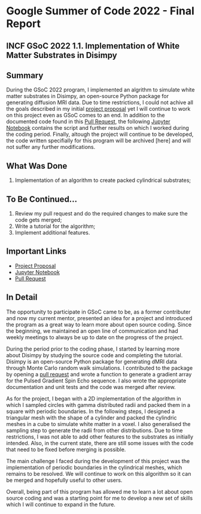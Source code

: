 # Google Summer of Code 2022 - Final Report
## INCF GSoC 2022 1.1. Implementation of White Matter Substrates in Disimpy

## Summary 

During the GSoC 2022 program, I implemented an algrithm to simulate white matter substrates in Disimpy, an open-source Python package for generating diffusion MRI data. Due to time restrictions, I could not achive all the goals described in my initial [project proposal](https://github.com/renata-cruz/GSoC/blob/d8b7bb829b809203a9f2ca79f44553e454592ec9/GSoC_ProjectProposal.pdf) yet I will continue to work on this project even as GSoC comes to an end. In addition to the documented code found in this [Pull Request](https://github.com/kerkelae/disimpy/pull/16#issue-1321589071), the following [Jupyter Notebook](https://github.com/renata-cruz/GSoC/blob/d8b7bb829b809203a9f2ca79f44553e454592ec9/GSoC2022_Disimpy_WM_Substrates.ipynb) contains the script and further results on which I worked during the coding period. Finally, altough the project will continue to be developed, the code written specifially for this program will be archived [here] and will not suffer any further modifications.


## What Was Done

1. Implementation of an algorithm to create packed cylindrical substrates;


## To Be Continued...

1. Review my pull request and do the required changes to make sure the code gets merged;
2. Write a tutorial for the algorithm;
3. Implement additional features.


## Important Links

- [Project Proposal](https://github.com/renata-cruz/GSoC/blob/d8b7bb829b809203a9f2ca79f44553e454592ec9/GSoC_ProjectProposal.pdf)
- [Jupyter Notebook](https://github.com/renata-cruz/GSoC/blob/d8b7bb829b809203a9f2ca79f44553e454592ec9/GSoC2022_Disimpy_WM_Substrates.ipynb)
- [Pull Request](https://github.com/kerkelae/disimpy/pull/16#issue-1321589071)


## In Detail

The opportunity to participate in GSoC came to be, as a former contributer and now my current mentor, presented an idea for a project and introduced the program as a great way to learn more about open source coding. Since the beginning, we maintained an open line of communication and had weekly meetings to always be up to date on the progress of the project. 

During the period prior to the coding phase, I started by learning more about Disimpy by studying the source code and completing the tutorial. Disimpy is an open-source Python package for generating dMRI data through Monte Carlo random walk simulations. I contributed to the package by opening a [pull request](https://github.com/kerkelae/disimpy/pull/13#issue-1166368430) and wrote a function to generate a gradient array for the Pulsed Gradient Spin Echo sequence. I also wrote the appropriate documentation and unit tests and the code was merged after review.

As for the project, I began with a 2D implementation of the algorithm in which I sampled circles with gamma distributed radii and packed them in a square with periodic boundaries. In the following steps, I designed a triangular mesh with the shape of a cylinder and packed the cylindric meshes in a cube to simulate white matter in a voxel. I also generalised the sampling step to generate the radii from other distributions. Due to time restrictions, I was not able to add other features to the substrates as initially intended. Also, in the current state, there are still some issues with the code that need to be fixed before merging is possible. 

The main challenge I faced during the development of this project was the implementation of periodic boundaries in the cylindrical meshes, which remains to be resolved. We will continue to work on this algorithm so it can be merged and hopefully useful to other users.

Overall, being part of this program has allowed me to learn a lot about open source coding and was a starting point for me to develop a new set of skills which I will continue to expand in the future.

























